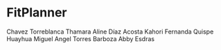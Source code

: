 # FitPlanner
Chavez Torreblanca Thamara Aline 
Díaz Acosta Kahori Fernanda
Quispe Huayhua Miguel Angel
Torres Barboza Abby Esdras
